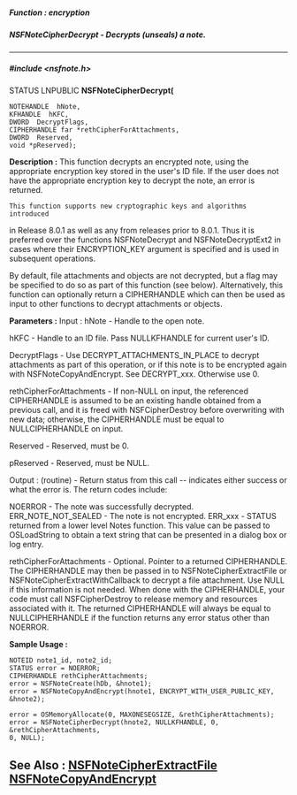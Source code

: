##### Function : encryption
##### NSFNoteCipherDecrypt - Decrypts (unseals) a note.
---
##### #include <nsfnote.h>
STATUS LNPUBLIC **NSFNoteCipherDecrypt(**

	NOTEHANDLE  hNote,
	KFHANDLE  hKFC,
	DWORD  DecryptFlags,
	CIPHERHANDLE far *rethCipherForAttachments,
	DWORD  Reserved,
	void *pReserved);
**Description :**
This function decrypts an encrypted note, using the appropriate encryption key 
stored in the user's ID file.  If the user does not have the appropriate 
encryption key to decrypt the note, an error is returned.  

	This function supports new cryptographic keys and algorithms introduced 
in Release 8.0.1 as well as any from releases prior to 8.0.1.  Thus it is 
preferred over the functions NSFNoteDecrypt and NSFNoteDecryptExt2 in cases 
where their ENCRYPTION_KEY argument is specified and is used in subsequent 
operations.

By default, file attachments and objects are not decrypted, but a flag may be 
specified to do so as part of this function (see below).  Alternatively, this 
function can optionally return a CIPHERHANDLE which can then be used as input 
to other functions to decrypt attachments or objects.

**Parameters :**
Input :
hNote  -  Handle to the open note.

hKFC  -  Handle to an ID file.  Pass NULLKFHANDLE for current user's ID.

DecryptFlags  -  Use DECRYPT_ATTACHMENTS_IN_PLACE to decrypt attachments as part of this operation, or if this note is to be encrypted again with NSFNoteCopyAndEncrypt.  See DECRYPT_xxx.  Otherwise use 0.

rethCipherForAttachments  -  If non-NULL on input, the referenced CIPHERHANDLE is assumed to be an existing handle obtained from a previous call, and it is freed with NSFCipherDestroy before overwriting with new data; otherwise, the CIPHERHANDLE must be equal to NULLCIPHERHANDLE on input.

Reserved  -  Reserved, must be 0.

pReserved  -  Reserved, must be NULL.

Output :
(routine)  -  Return status from this call -- indicates either success or what the error is. The return codes include:

NOERROR - The note was successfully decrypted.
ERR_NOTE_NOT_SEALED - The note is not encrypted.
ERR_xxx - STATUS returned from a lower level Notes function.  This value can be passed to OSLoadString to obtain a text string that can be presented in a dialog box or log entry.


rethCipherForAttachments  -  Optional.  Pointer to a returned CIPHERHANDLE.  The CIPHERHANDLE may then be passed in to NSFNoteCipherExtractFile or NSFNoteCipherExtractWithCallback to decrypt a file attachment.  Use NULL if this information is not needed.  When done with the CIPHERHANDLE, your code must call NSFCipherDestroy to release memory and resources associated with it.  The returned CIPHERHANDLE will always be equal to NULLCIPHERHANDLE if the function returns any error status other than NOERROR.

**Sample Usage :**
```
NOTEID note1_id, note2_id;
STATUS error = NOERROR;
CIPHERHANDLE rethCipherAttachments;
error = NSFNoteCreate(hDb, &hnote1);
error = NSFNoteCopyAndEncrypt(hnote1, ENCRYPT_WITH_USER_PUBLIC_KEY, &hnote2);

error = OSMemoryAllocate(0, MAXONESEGSIZE, &rethCipherAttachments);
error = NSFNoteCipherDecrypt(hnote2, NULLKFHANDLE, 0, &rethCipherAttachments, 
0, NULL);
```
**See Also :**
[NSFNoteCipherExtractFile](D:/md_files/NSFNoteCipherExtractFile.md)
[NSFNoteCopyAndEncrypt](D:/md_files/NSFNoteCopyAndEncrypt.md)
---
